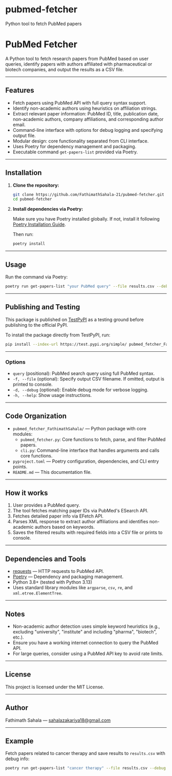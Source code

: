 # pubmed-fetcher
Python tool to fetch PubMed papers
# PubMed Fetcher

A Python tool to fetch research papers from PubMed based on user queries, identify papers with authors affiliated with pharmaceutical or biotech companies, and output the results as a CSV file.

---

## Features

- Fetch papers using PubMed API with full query syntax support.
- Identify non-academic authors using heuristics on affiliation strings.
- Extract relevant paper information: PubMed ID, title, publication date, non-academic authors, company affiliations, and corresponding author email.
- Command-line interface with options for debug logging and specifying output file.
- Modular design: core functionality separated from CLI interface.
- Uses Poetry for dependency management and packaging.
- Executable command `get-papers-list` provided via Poetry.

---

## Installation

1. **Clone the repository:**

   ```bash
   git clone https://github.com/FathimathSahala-21/pubmed-fetcher.git
   cd pubmed-fetcher
   ```

2. **Install dependencies via Poetry:**

   Make sure you have Poetry installed globally. If not, install it following [Poetry Installation Guide](https://python-poetry.org/docs/#installation).

   Then run:

   ```bash
   poetry install
   ```

---

## Usage

Run the command via Poetry:

```bash
poetry run get-papers-list "your PubMed query" --file results.csv --debug
```
---

## Publishing and Testing

This package is published on [TestPyPI](https://test.pypi.org/) as a testing ground before publishing to the official PyPI.

To install the package directly from TestPyPI, run:

```bash
pip install --index-url https://test.pypi.org/simple/ pubmed_fetcher_FathimathSahala
```
---
### Options

- `query` (positional): PubMed search query using full PubMed syntax.
- `-f, --file` (optional): Specify output CSV filename. If omitted, output is printed to console.
- `-d, --debug` (optional): Enable debug mode for verbose logging.
- `-h, --help`: Show usage instructions.

---

## Code Organization

- `pubmed_fetcher_FathimathSahala/` — Python package with core modules:
  - `pubmed_fetcher.py`: Core functions to fetch, parse, and filter PubMed papers.
  - `cli.py`: Command-line interface that handles arguments and calls core functions.
- `pyproject.toml` — Poetry configuration, dependencies, and CLI entry points.
- `README.md` — This documentation file.

---

## How it works

1. User provides a PubMed query.
2. The tool fetches matching paper IDs via PubMed's ESearch API.
3. Fetches detailed paper info via EFetch API.
4. Parses XML response to extract author affiliations and identifies non-academic authors based on keywords.
5. Saves the filtered results with required fields into a CSV file or prints to console.

---

## Dependencies and Tools

- [requests](https://requests.readthedocs.io/en/latest/) — HTTP requests to PubMed API.
- [Poetry](https://python-poetry.org/) — Dependency and packaging management.
- Python 3.8+ (tested with Python 3.13)
- Uses standard library modules like `argparse`, `csv`, `re`, and `xml.etree.ElementTree`.

---

## Notes

- Non-academic author detection uses simple keyword heuristics (e.g., excluding "university", "institute" and including "pharma", "biotech", etc.).
- Ensure you have a working internet connection to query the PubMed API.
- For large queries, consider using a PubMed API key to avoid rate limits.

---

## License

This project is licensed under the MIT License.

---

## Author

Fathimath Sahala — sahalazakariya18@gmail.com

---

## Example

Fetch papers related to cancer therapy and save results to `results.csv` with debug info:

```bash
poetry run get-papers-list "cancer therapy" --file results.csv --debug
```

